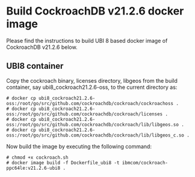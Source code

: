 # Build CockroachDB v21.2.6 docker image

Please find the instructions to build UBI 8 based docker image of
CockroachDB v21.2.6 below.

## UBI8 container

Copy the cockroach binary, licenses directory, libgeos from the build container, 
say ubi8_cockroach21.2.6-oss, to the current directory as:

```
# docker cp ubi8_cockroach21.2.6-oss:/root/go/src/github.com/cockroachdb/cockroach/cockroachoss .
# docker cp ubi8_cockroach21.2.6-oss:/root/go/src/github.com/cockroachdb/cockroach/licenses .
# docker cp ubi8_cockroach21.2.6-oss:/root/go/src/github.com/cockroachdb/cockroach/lib/libgeos.so .
# docker cp ubi8_cockroach21.2.6-oss:/root/go/src/github.com/cockroachdb/cockroach/lib/libgeos_c.so .
```

Now build the image by executing the following command:

```
# chmod +x cockroach.sh
# docker image build -f Dockerfile_ubi8 -t ibmcom/cockroach-ppc64le:v21.2.6-ubi8 .
```
